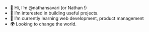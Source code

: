 - 👋 Hi, I’m @nathansavari (or Nathan !)
- 👀 I’m interested in building useful projects.
- 🌱 I’m currently learning web development, product management
- 🌍 Looking to change the world.

<!---
nthsvr/nathansavari is a ✨ special ✨ repository because its `README.md` (this file) appears on your GitHub profile.
You can click the Preview link to take a look at your changes.
--->
